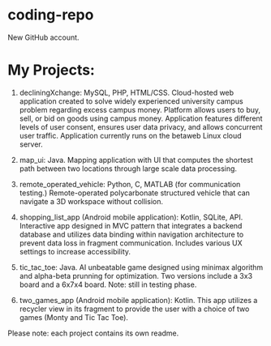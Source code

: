 # coding-repo
New GitHub account. 
# My Projects:

1. decliningXchange: MySQL, PHP, HTML/CSS. Cloud-hosted web application created to solve widely experienced university campus problem regarding excess campus money. Platform allows users to buy, sell, or bid on goods using campus money. Application features different levels of user consent, ensures user data privacy, and allows concurrent user traffic. Application currently runs on the betaweb Linux cloud server.

2. map_ui: Java. Mapping application with UI that computes the shortest path between two locations through large scale data processing.

3. remote_operated_vehicle: Python, C, MATLAB (for communication testing.) Remote-operated polycarbonate structured vehicle that can navigate a 3D workspace without collision.

4. shopping_list_app (Android mobile application): Kotlin, SQLite, API. Interactive app designed in MVC pattern that integrates a backend database and utilizes data binding within navigation architecture to prevent data loss in fragment communication. Includes various UX settings to increase accessibility. 

5. tic_tac_toe: Java. AI unbeatable game designed using minimax algorithm and alpha-beta prunning for optimization. Two versions include a 3x3 board and a 6x7x4 board. Note: still in testing phase.

6. two_games_app (Android mobile application): Kotlin. This app utilizes a recycler view in its fragment to provide the user with a choice of two games (Monty and Tic Tac Toe).

Please note: each project contains its own readme.
